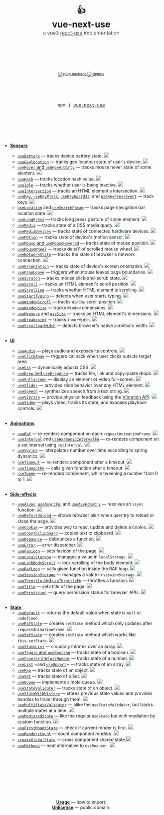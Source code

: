 <div align="center">
  <h1>
    <br/>
    <br/>
    👍
    <br />
    vue-next-use
    <br />
    <sup style="font-size: 16px; font-weight: 300;">
    a vue3 <a href="https://github.com/streamich/react-use" target="_blank">react-use</a> implementation
    </sup>
    <br />
    <br />
    <br />
  </h1>
  <sup>
    <br />
    <br />
    <a href="https://www.npmjs.com/package/vue-next-use">
       <img src="https://img.shields.io/npm/v/vue-next-use.svg" alt="npm package" />
    </a>
    <!-- 
    <a href="https://www.npmjs.com/package/vue-next-use">
          <img src="https://img.shields.io/npm/dm/vue-next-use.svg" alt="npm downloads" />
        </a>
    -->
    <a href="http://niqingyang.github.io/vue-next-use">
      <img src="https://img.shields.io/badge/demos-🚀-yellow.svg" alt="demos" />
    </a>
    <br />
  </sup>
  <br />
  <br />
  <br />
  <br />
  <pre>npm i <a href="https://www.npmjs.com/package/vue-next-use">vue-next-use</a></pre>
  <br />
  <br />
  <br />
  <br />
  <br />
</div>

- [**Sensors**](./docs/Sensors.md)
    - [`useBattery`](./docs/useBattery.md) &mdash; tracks device battery state. [![][img-demo]](https://niqingyang.github.io/vue-next-use/?path=/story/sensors-usebattery--demo)
    - [`useGeolocation`](./docs/useGeolocation.md) &mdash; tracks geo location state of user's device. [![][img-demo]](https://niqingyang.github.io/vue-next-use/?path=/story/sensors-usegeolocation--demo)
    - [`useHover` and `useHoverDirty`](./docs/useHover.md) &mdash; tracks mouse hover state of some element. [![][img-demo]](https://niqingyang.github.io/vue-next-use/?path=/story/sensors-usehover--demo)
    - [`useHash`](./docs/useHash.md) &mdash; tracks location hash value. [![][img-demo]](https://niqingyang.github.io/vue-next-use/?path=/story/sensors-usehash--demo)
    - [`useIdle`](./docs/useIdle.md) &mdash; tracks whether user is being inactive. [![][img-demo]](https://niqingyang.github.io/vue-next-use/?path=/story/sensors-useidle--demo)
    - [`useIntersection`](./docs/useIntersection.md) &mdash; tracks an HTML element's intersection. [![][img-demo]](https://niqingyang.github.io/vue-next-use/?path=/story/sensors-useintersection--demo)
    - [`useKey`](./docs/useKey.md), [`useKeyPress`](./docs/useKeyPress.md), [`useKeyboardJs`](./docs/useKeyboardJs.md), and [`useKeyPressEvent`](./docs/useKeyPressEvent.md) &mdash; track keys. [![][img-demo]](https://niqingyang.github.io/vue-next-use/?path=/story/sensors-usekeypressevent--demo)
    - [`useLocation`](./docs/useLocation.md) and [`useSearchParam`](./docs/useSearchParam.md) &mdash; tracks page navigation bar location state. [![][img-demo]](https://niqingyang.github.io/vue-next-use/?path=/story/sensors-uselocation--demo)
    - [`useLongPress`](./docs/useLongPress.md) &mdash; tracks long press gesture of some element. [![][img-demo]](https://niqingyang.github.io/vue-next-use/?path=/story/sensors-uselongpress--demo)
    - [`useMedia`](./docs/useMedia.md) &mdash; tracks state of a CSS media query. [![][img-demo]](https://niqingyang.github.io/vue-next-use/?path=/story/sensors-usemedia--demo)
    - [`useMediaDevices`](./docs/useMediaDevices.md) &mdash; tracks state of connected hardware devices. [![][img-demo]](https://niqingyang.github.io/vue-next-use/?path=/story/sensors-usemediadevices--demo)
    - [`useMotion`](./docs/useMotion.md) &mdash; tracks state of device's motion sensor. [![][img-demo]](https://niqingyang.github.io/vue-next-use/?path=/story/sensors-usemotion--demo)
    - [`useMouse` and `useMouseHovered`](./docs/useMouse.md) &mdash; tracks state of mouse position. [![][img-demo]](https://niqingyang.github.io/vue-next-use/?path=/story/sensors-usemouse--docs)
    - [`useMouseWheel`](./docs/useMouseWheel.md) &mdash; tracks deltaY of scrolled mouse wheel. [![][img-demo]](https://niqingyang.github.io/vue-next-use/?path=/story/sensors-usemousewheel--docs)
    - [`useNetworkState`](./docs/useNetworkState.md) &mdash; tracks the state of browser's network connection. [![][img-demo]](https://niqingyang.github.io/vue-next-use/?path=/story/sensors-usenetworkstate--demo)
    - [`useOrientation`](./docs/useOrientation.md) &mdash; tracks state of device's screen orientation. [![][img-demo]](https://niqingyang.github.io/vue-next-use/?path=/story/sensors-useorientation--demo)
    - [`usePageLeave`](./docs/usePageLeave.md) &mdash; triggers when mouse leaves page boundaries. [![][img-demo]](https://niqingyang.github.io/vue-next-use/?path=/story/sensors-usepageleave--demo)
    - [`useScratch`](./docs/useScratch.md) &mdash; tracks mouse click-and-scrub state. [![][img-demo]](https://niqingyang.github.io/vue-next-use/?path=/story/sensors-usescratch--demo)
    - [`useScroll`](./docs/useScroll.md) &mdash; tracks an HTML element's scroll position. [![][img-demo]](https://niqingyang.github.io/vue-next-use/?path=/story/sensors-usescroll--docs)
    - [`useScrolling`](./docs/useScrolling.md) &mdash; tracks whether HTML element is scrolling. [![][img-demo]](https://niqingyang.github.io/vue-next-use/?path=/story/sensors-usescrolling--demo)
    - [`useStartTyping`](./docs/useStartTyping.md) &mdash; detects when user starts typing. [![][img-demo]](https://niqingyang.github.io/vue-next-use/?path=/story/sensors-usestarttyping--demo)
    - [`useWindowScroll`](./docs/useWindowScroll.md) &mdash; tracks `Window` scroll position. [![][img-demo]](https://niqingyang.github.io/vue-next-use/?path=/story/sensors-usewindowscroll--docs)
    - [`useWindowSize`](./docs/useWindowSize.md) &mdash; tracks `Window` dimensions. [![][img-demo]](https://niqingyang.github.io/vue-next-use/?path=/story/sensors-usewindowsize--demo)
    - [`useMeasure`](./docs/useMeasure.md) and [`useSize`](./docs/useSize.md) &mdash; tracks an HTML element's dimensions. [![][img-demo]](https://niqingyang.github.io/vue-next-use/?path=/story/sensors-usemeasure--demo)
    - [`useBreakpoint`](./docs/useBreakpoint.md) &mdash; tracks `innerWidth`. [![][img-demo]](https://niqingyang.github.io/vue-next-use/?path=/story/sensors-usebreakpoint--demo)
    - [`useScrollbarWidth`](./docs/useScrollbarWidth.md) &mdash; detects browser's native scrollbars width. [![][img-demo]](https://niqingyang.github.io/vue-next-use/?path=/story/sensors-usescrollbarwidth--demo)
      <br/>
      <br/>
- [**UI**](./docs/UI.md)
    - [`useAudio`](./docs/useAudio.md) &mdash; plays audio and exposes its controls. [![][img-demo]](https://niqingyang.github.io/vue-next-use/?path=/story/ui-useaudio--demo)
    - [`useClickAway`](./docs/useClickAway.md) &mdash; triggers callback when user clicks outside target area.
    - [`useCss`](./docs/useCss.md) &mdash; dynamically adjusts CSS. [![][img-demo]](https://niqingyang.github.io/vue-next-use/?path=/story/ui-usecss--demo)
    - [`useDrop` and `useDropArea`](./docs/useDrop.md) &mdash; tracks file, link and copy-paste drops. [![][img-demo]](https://niqingyang.github.io/vue-next-use/?path=/story/ui-usedrop--demo)
    - [`useFullscreen`](./docs/useFullscreen.md) &mdash; display an element or video full-screen. [![][img-demo]](https://niqingyang.github.io/vue-next-use/?path=/story/ui-usefullscreen--demo)
    - [`useSlider`](./docs/useSlider.md) &mdash; provides slide behavior over any HTML element. [![][img-demo]](https://niqingyang.github.io/vue-next-use/?path=/story/ui-useslider--demo)
    - [`useSpeech`](./docs/useSpeech.md) &mdash; synthesizes speech from a text string. [![][img-demo]](https://niqingyang.github.io/vue-next-use/?path=/story/ui-usespeech--demo)
    - [`useVibrate`](./docs/useVibrate.md) &mdash; provide physical feedback using the [Vibration API](https://developer.mozilla.org/en-US/docs/Web/API/Vibration_API). [![][img-demo]](https://niqingyang.github.io/vue-next-use/?path=/story/ui-usevibrate--demo)
    - [`useVideo`](./docs/useVideo.md) &mdash; plays video, tracks its state, and exposes playback controls. [![][img-demo]](https://niqingyang.github.io/vue-next-use/?path=/story/ui-usevideo--demo)
      <br/>
      <br/>
- [**Animations**](./docs/Animations.md)
    - [`useRaf`](./docs/useRaf.md) &mdash; re-renders component on each `requestAnimationFrame`. [![][img-demo]](https://niqingyang.github.io/vue-next-use/?path=/story/animation-useraf--progress-demo)
    - [`useInterval`](./docs/useInterval.md) and [`useHarmonicIntervalFn`](./docs/useHarmonicIntervalFn.md) &mdash; re-renders component on a set interval using `setInterval`. [![][img-demo]](https://niqingyang.github.io/vue-next-use/?path=/story/animation-useinterval--demo)
    - [`useSpring`](./docs/useSpring.md) &mdash; interpolates number over time according to spring dynamics. [![][img-demo]](https://niqingyang.github.io/vue-next-use/?path=/story/animation-usespring--emoji-demo)
    - [`useTimeout`](./docs/useTimeout.md) &mdash; re-renders component after a timeout. [![][img-demo]](https://niqingyang.github.io/vue-next-use/?path=/story/animation-usetimeout--demo)
    - [`useTimeoutFn`](./docs/useTimeoutFn.md) &mdash; calls given function after a timeout. [![][img-demo]](https://niqingyang.github.io/vue-next-use/?path=/story/animation-usetimeoutfn--demo)
    - [`useTween`](./docs/useTween.md) &mdash; re-renders component, while tweening a number from 0 to 1. [![][img-demo]](https://niqingyang.github.io/vue-next-use/?path=/story/animation-usetween--easing-demo)
      <br/>
      <br/>
  
- [**Side-effects**](./docs/Side-effects.md)
    - [`useAsync`](./docs/useAsync.md), [`useAsyncFn`](./docs/useAsyncFn.md), and [`useAsyncRetry`](./docs/useAsyncRetry.md) &mdash; resolves an `async` function. [![][img-demo]](https://niqingyang.github.io/vue-next-use/?path=/story/sideeffects-useasyncretry--demo)
    - [`useBeforeUnload`](./docs/useBeforeUnload.md) &mdash; shows browser alert when user try to reload or close the page. [![][img-demo]](https://niqingyang.github.io/vue-next-use/?path=/story/sideeffects-usebeforeunload--demo-bool)
    - [`useCookie`](./docs/useCookie.md) &mdash; provides way to read, update and delete a cookie. [![][img-demo]](https://niqingyang.github.io/vue-next-use/?path=/story/side-effects-usecookie--demo)
    - [`useCopyToClipboard`](./docs/useCopyToClipboard.md) &mdash; copies text to clipboard. [![][img-demo]](https://niqingyang.github.io/vue-next-use/?path=/story/sideeffects-usecopytoclipboard--demo)
    - [`useDebounce`](./docs/useDebounce.md) &mdash; debounces a function. [![][img-demo]](https://niqingyang.github.io/vue-next-use/?path=/story/side-effects-usedebounce--demo)
    - [`useError`](./docs/useError.md) &mdash; error dispatcher. [![][img-demo]](https://niqingyang.github.io/vue-next-use/?path=/story/side-effects-useerror--demo)
    - [`useFavicon`](./docs/useFavicon.md) &mdash; sets favicon of the page. [![][img-demo]](https://niqingyang.github.io/vue-next-use/?path=/story/sideeffects-usefavicon--demo)
    - [`useLocalStorage`](./docs/useLocalStorage.md) &mdash; manages a value in `localStorage`. [![][img-demo]](https://niqingyang.github.io/vue-next-use/?path=/story/sideeffects-uselocalstorage--demo)
    - [`useLockBodyScroll`](./docs/useLockBodyScroll.md) &mdash; lock scrolling of the body element. [![][img-demo]](https://niqingyang.github.io/vue-next-use/?path=/story/sideeffects-uselockbodyscroll--demo)
    - [`useRafLoop`](./docs/useRafLoop.md) &mdash; calls given function inside the RAF loop. [![][img-demo]](https://niqingyang.github.io/vue-next-use/?path=/story/sideeffects-userafloop--roll-demo)
    - [`useSessionStorage`](./docs/useSessionStorage.md) &mdash; manages a value in `sessionStorage`. [![][img-demo]](https://niqingyang.github.io/vue-next-use/?path=/story/sideeffects-usesessionstorage--demo)
    - [`useThrottle` and `useThrottleFn`](./docs/useThrottle.md) &mdash; throttles a function. [![][img-demo]](https://niqingyang.github.io/vue-next-use/?path=/story/side-effects-usethrottle--demo)
    - [`useTitle`](./docs/useTitle.md) &mdash; sets title of the page. [![][img-demo]](https://niqingyang.github.io/vue-next-use/?path=/story/sideeffects-usetitle--demo)
    - [`usePermission`](./docs/usePermission.md) &mdash; query permission status for browser APIs. [![][img-demo]](https://niqingyang.github.io/vue-next-use/?path=/story/sideeffects-usepermission--demo)
      <br/>
      <br/>
<!--
- [**Lifecycles**](./docs/Lifecycles.md)
    - [`useEffectOnce`](./docs/useEffectOnce.md) &mdash; a modified [`useEffect`](https://reactjs.org/docs/hooks-reference.html#useeffect) hook that only runs once.
    - [`useEvent`](./docs/useEvent.md) &mdash; subscribe to events.
    - [`useLifecycles`](./docs/useLifecycles.md) &mdash; calls `mount` and `unmount` callbacks.
    - [`useMountedState`](./docs/useMountedState.md) and [`useUnmountPromise`](./docs/useUnmountPromise.md) &mdash; track if component is mounted.
    - [`usePromise`](./docs/usePromise.md) &mdash; resolves promise only while component is mounted.
    - [`useLogger`](./docs/useLogger.md) &mdash; logs in console as component goes through life-cycles.
    - [`useMount`](./docs/useMount.md) &mdash; calls `mount` callbacks.
    - [`useUnmount`](./docs/useUnmount.md) &mdash; calls `unmount` callbacks.
    - [`useUpdateEffect`](./docs/useUpdateEffect.md) &mdash; run an `effect` only on updates.
    - [`useIsomorphicLayoutEffect`](./docs/useIsomorphicLayoutEffect.md) &mdash; `useLayoutEffect` that does not show warning when server-side rendering.
    - [`useDeepCompareEffect`](./docs/useDeepCompareEffect.md), [`useShallowCompareEffect`](./docs/useShallowCompareEffect.md), and [`useCustomCompareEffect`](./docs/useCustomCompareEffect.md) &mdash; run an `effect` depending on deep comparison of its dependencies
      <br/>
      <br/>
-->
- [**State**](./docs/State.md)
    - [`useDefault`](./docs/useDefault.md) &mdash; returns the default value when state is `null` or `undefined`.
    - [`useRafState`](./docs/useRafState.md) &mdash; creates `setState` method which only updates after `requestAnimationFrame`. [![][img-demo]](https://niqingyang.github.io/vue-next-use/?path=/story/state-userafstate--demo)
    - [`useSetState`](./docs/useSetState.md) &mdash; creates `setState` method which works like `this.setState`. [![][img-demo]](https://niqingyang.github.io/vue-next-use/?path=/story/state-usesetstate--demo)
    - [`useStateList`](./docs/useStateList.md) &mdash; circularly iterates over an array. [![][img-demo]](https://niqingyang.github.io/vue-next-use/?path=/story/state-usestatelist--demo)
    - [`useToggle` and `useBoolean`](./docs/useToggle.md) &mdash; tracks state of a boolean. [![][img-demo]](https://niqingyang.github.io/vue-next-use/?path=/story/state-usetoggle--demo)
    - [`useCounter` and `useNumber`](./docs/useCounter.md) &mdash; tracks state of a number. [![][img-demo]](https://niqingyang.github.io/vue-next-use/?path=/story/state-usecounter--demo)
    - [`useList`](./docs/useList.md) ~and [`useUpsert`](./docs/useUpsert.md)~ &mdash; tracks state of an array. [![][img-demo]](https://niqingyang.github.io/vue-next-use/?path=/story/state-uselist--demo)
    - [`useMap`](./docs/useMap.md) &mdash; tracks state of an object. [![][img-demo]](https://niqingyang.github.io/vue-next-use/?path=/story/state-usemap--demo)
    - [`useSet`](./docs/useSet.md) &mdash; tracks state of a Set. [![][img-demo]](https://niqingyang.github.io/vue-next-use/?path=/story/state-useset--demo)
    - [`useQueue`](./docs/useQueue.md) &mdash; implements simple queue.  [![][img-demo]](https://niqingyang.github.io/vue-next-use/?path=/story/state-usequeue--demo)
    - [`useStateValidator`](./docs/useStateValidator.md) &mdash; tracks state of an object. [![][img-demo]](https://niqingyang.github.io/vue-next-use/?path=/story/state-usestatevalidator--demo)
    - [`useStateWithHistory`](./docs/useStateWithHistory.md) &mdash; stores previous state values and provides handles to travel through them. [![][img-demo]](https://niqingyang.github.io/vue-next-use/?path=/story/state-usestatewithhistory--demo)
    - [`useMultiStateValidator`](./docs/useMultiStateValidator.md) &mdash; alike the `useStateValidator`, but tracks multiple states at a time. [![][img-demo]](https://niqingyang.github.io/vue-next-use/?path=/story/state-usemultistatevalidator--demo)
    - [`useMediatedState`](./docs/useMediatedState.md) &mdash; like the regular `useState` but with mediation by custom function. [![][img-demo]](https://niqingyang.github.io/vue-next-use/?path=/story/state-usemediatedstate--demo)
    - [`useFirstMountState`](./docs/useFirstMountState.md) &mdash; check if current render is first. [![][img-demo]](https://niqingyang.github.io/vue-next-use/?path=/story/state-usefirstmountstate--demo)
    - [`useRendersCount`](./docs/useRendersCount.md) &mdash; count component renders. [![][img-demo]](https://niqingyang.github.io/vue-next-use/?path=/story/state-userenderscount--demo)
    - [`createGlobalState`](./docs/createGlobalState.md) &mdash; cross component shared state.[![][img-demo]](https://niqingyang.github.io/vue-next-use/?path=/story/state-createglobalstate--demo)
    - [`useMethods`](./docs/useMethods.md) &mdash; neat alternative to `useReducer`. [![][img-demo]](https://niqingyang.github.io/vue-next-use/?path=/story/state-usemethods--demo)
      <br/>
      <br/>
<!--
- [**Miscellaneous**]()
    - [`useEnsuredForwardedRef`](./docs/useEnsuredForwardedRef.md) and [`ensuredForwardRef`](./docs/useEnsuredForwardedRef.md) &mdash; use a React.forwardedRef safely. [![][img-demo]](https://niqingyang.github.io/vue-next-use/?path=/story/state-useensuredforwardedref--demo)
-->
<br />
<br />
<br />
<br />
<br />
<br />
<br />

<p align="center">
  <a href="./docs/Usage.md"><strong>Usage</strong></a> &mdash; how to import.
  <br />
  <a href="./LICENSE"><strong>Unlicense</strong></a> &mdash; public domain.
  <br />
</p>

<br />
<br />
<br />
<br />
<br />

[img-demo]: https://img.shields.io/badge/demo-%20%20%20%F0%9F%9A%80-green.svg


